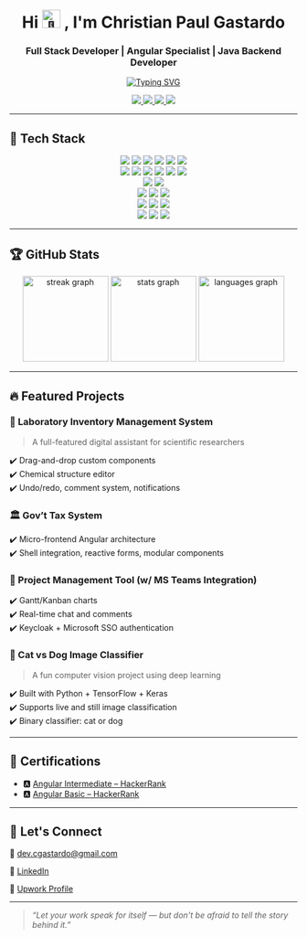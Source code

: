 <h1 align="center">Hi <span>
  <picture>
  <source srcset="https://fonts.gstatic.com/s/e/notoemoji/latest/1f44b/512.webp" type="image/webp">
  <img src="https://fonts.gstatic.com/s/e/notoemoji/latest/1f44b/512.gif" alt="👋" width="32" height="32">
</picture>
</span>, I'm Christian Paul Gastardo</h1>
<div align="center">
  <h3>Full Stack Developer | Angular Specialist | Java Backend Developer</h3>
  <a href="https://git.io/typing-svg"><img src="https://readme-typing-svg.herokuapp.com?font=Lexend+Deca&size=13&letterSpacing=0.2em&duration=5000&pause=3000&color=FFFFFF&center=true&width=435&lines=Turning+designs+into+solutions%2C+one+line+at+a+time." alt="Typing SVG" /></a></div>

<p align="center">
  <a href="https://linkedin.com/in/cgastardo" target="_blank">
    <img src="https://img.shields.io/badge/LinkedIn-0A66C2?style=flat&logo=linkedin&logoColor=white" />
  </a>
  <a href="mailto:dev.cgastardo@gmail.com">
    <img src="https://img.shields.io/badge/Gmail-D14836?style=flat&logo=gmail&logoColor=white" />
  </a>
  <a href="http://bit.ly/upwork-cgastardo" target="_blank">
    <img src="https://img.shields.io/badge/Upwork-6fda44?style=flat&logo=Upwork&logoColor=white" />
  </a>
  <img src="https://komarev.com/ghpvc/?username=cgastardo&label=Profile%20views&color=0e75b6&style=flat" />
</p>

---

## 🧰 Tech Stack

<p align="center">
  <!-- Languages -->
  <img src="https://img.shields.io/badge/Java-ED8B00?style=for-the-badge&logo=java&logoColor=white" />
  <img src="https://img.shields.io/badge/TypeScript-007ACC?style=for-the-badge&logo=typescript&logoColor=white" />
  <img src="https://img.shields.io/badge/Python-3776AB?style=for-the-badge&logo=python&logoColor=white" />
  <img src="https://img.shields.io/badge/Kotlin-0095D5?style=for-the-badge&logo=kotlin&logoColor=white" />
  <img src="https://img.shields.io/badge/HTML5-E34F26?style=for-the-badge&logo=html5&logoColor=white" />
  <img src="https://img.shields.io/badge/CSS3-1572B6?style=for-the-badge&logo=css3&logoColor=white" />

  <!-- Frameworks -->
  <br/>
  <img src="https://img.shields.io/badge/Angular-DD0031?style=for-the-badge&logo=angular&logoColor=white" />
  <img src="https://img.shields.io/badge/Spring_Boot-6DB33F?style=for-the-badge&logo=spring-boot&logoColor=white" />
  <img src="https://img.shields.io/badge/JavaFX-2F4F4F?style=for-the-badge&logo=java&logoColor=white" />
  <img src="https://img.shields.io/badge/Android-3DDC84?style=for-the-badge&logo=android&logoColor=white" />
  <img src="https://img.shields.io/badge/Flask-000000?style=for-the-badge&logo=flask&logoColor=white" />
  <img src="https://img.shields.io/badge/TensorFlow-FF6F00?style=for-the-badge&logo=tensorflow&logoColor=white" />

  <!-- AI/ML -->
  <br/>
  <img src="https://img.shields.io/badge/Deep%20Learning-000000?style=for-the-badge&logo=pytorch&logoColor=white" />
  <img src="https://img.shields.io/badge/Artificial%20Intelligence-007ACC?style=for-the-badge&logo=ai&logoColor=white" />

  <!-- Databases -->
  <br/>
  <img src="https://img.shields.io/badge/MySQL-005C84?style=for-the-badge&logo=mysql&logoColor=white" />
  <img src="https://img.shields.io/badge/Microsoft%20SQL%20Server-CC2927?style=for-the-badge&logo=microsoft%20sql%20server&logoColor=white" />
  <img src="https://img.shields.io/badge/Firebase-FFCA28?style=for-the-badge&logo=firebase&logoColor=black" />

  <!-- Cloud -->
  <br/>
  <img src="https://img.shields.io/badge/Azure-0078D4?style=for-the-badge&logo=microsoft-azure&logoColor=white" />
  <img src="https://img.shields.io/badge/AWS-232F3E?style=for-the-badge&logo=amazon-aws&logoColor=white" />
  <img src="https://img.shields.io/badge/Google%20Cloud-4285F4?style=for-the-badge&logo=google-cloud&logoColor=white" />

  <!-- Tools -->
  <br/>
  <img src="https://img.shields.io/badge/Git-F05032?style=for-the-badge&logo=git&logoColor=white" />
  <img src="https://img.shields.io/badge/VS%20Code-007ACC?style=for-the-badge&logo=visual-studio-code&logoColor=white" />
  <img src="https://img.shields.io/badge/IntelliJ-000000?style=for-the-badge&logo=intellij-idea&logoColor=white" />
</p>

---

## 🏆 GitHub Stats
<div align="center">
  <img src="https://streak-stats.demolab.com?user=dongkichan&locale=en&mode=daily&theme=codeSTACKr&hide_border=false&border_radius=5&order=3" height="150" alt="streak graph"  />
  <img src="https://github-readme-stats.vercel.app/api?username=dongkichan&hide_title=false&hide_rank=false&show_icons=true&include_all_commits=true&count_private=true&disable_animations=false&theme=gruvbox&locale=en&hide_border=false&order=1" height="150" alt="stats graph"  />
  <img src="https://github-readme-stats.vercel.app/api/top-langs?username=dongkichan&locale=en&hide_title=false&layout=compact&card_width=320&langs_count=5&theme=nightowl&hide_border=false&order=2" height="150" alt="languages graph"  />
</div>

---

## 🔥 Featured Projects

### 🧪 Laboratory Inventory Management System  
> A full-featured digital assistant for scientific researchers

✔️ Drag-and-drop custom components  
✔️ Chemical structure editor  
✔️ Undo/redo, comment system, notifications

### 🏛️ Gov’t Tax System  
✔️ Micro-frontend Angular architecture  
✔️ Shell integration, reactive forms, modular components

### 📅 Project Management Tool (w/ MS Teams Integration)  
✔️ Gantt/Kanban charts  
✔️ Real-time chat and comments  
✔️ Keycloak + Microsoft SSO authentication

### 🐶 Cat vs Dog Image Classifier  
> A fun computer vision project using deep learning

✔️ Built with Python + TensorFlow + Keras  
✔️ Supports live and still image classification  
✔️ Binary classifier: cat or dog

---

## 📜 Certifications

- 🅰️ [Angular Intermediate – HackerRank](https://www.hackerrank.com/certificates/f31716a4d566)  
- 🅰️ [Angular Basic – HackerRank](https://www.hackerrank.com/certificates/87bb7e62bd15)  

---

## 🤝 Let's Connect

📧 dev.cgastardo@gmail.com 

🔗 [LinkedIn](https://linkedin.com/in/cgastardo)

💼 [Upwork Profile](http://bit.ly/upwork-cgastardo)

---

> _“Let your work speak for itself — but don't be afraid to tell the story behind it.”_

